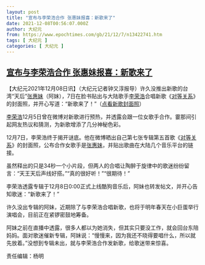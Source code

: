 ```yaml
---
layout: post
title: "宣布与李荣浩合作 张惠妹报喜：新歌来了"
date: 2021-12-08T00:56:07.000Z
author: 大纪元
from: https://www.epochtimes.com/gb/21/12/7/n13422741.htm
tags: [ 大纪元 ]
categories: [ 大纪元 ]
---
```

<!--1638924967000-->
[宣布与李荣浩合作 张惠妹报喜：新歌来了](https://www.epochtimes.com/gb/21/12/7/n13422741.htm)
------

<div>
<p>【大纪元2021年12月08日讯】（大纪元记者钟又淳报导）许久没推出新歌的台湾“天后”<a href="https://www.epochtimes.com/gb/tag/%E5%BC%A0%E6%83%A0%E5%A6%B9.html">张惠妹</a>（阿妹），7日在脸书贴出与大陆歌手<a href="https://www.epochtimes.com/gb/tag/%E6%9D%8E%E8%8D%A3%E6%B5%A9.html">李荣浩</a>合唱新歌《<a href="https://www.epochtimes.com/gb/tag/%E5%AF%B9%E7%AD%89%E5%85%B3%E7%B3%BB.html">对等关系</a>》的封面照，并开心写道：“新歌来了！”（<a href="https://www.facebook.com/photo/?fbid=452393426248630&amp;set=a.225725088915466" target="_blank" rel="noopener noreferrer">点看新歌封面照</a>）</p><p><a href="https://www.epochtimes.com/gb/tag/%E6%9D%8E%E8%8D%A3%E6%B5%A9.html">李荣浩</a>12月5日曾在微博对新歌进行预热，并透露会跟一位女歌手合作。霎那间引起网友热议和猜测，为新歌增添了几分神秘色彩。</p><p>12月7日，李荣浩终于揭开谜底。他在微博晒出自己第七张专辑第五首歌《<a href="https://www.epochtimes.com/gb/tag/%E5%AF%B9%E7%AD%89%E5%85%B3%E7%B3%BB.html">对等关系</a>》的封面照，公布合作女歌手是<a href="https://www.epochtimes.com/gb/tag/%E5%BC%A0%E6%83%A0%E5%A6%B9.html">张惠妹</a>，并贴出歌曲在大陆几个音乐平台的链接。</p><p>虽然释出的只是34秒一个小片段，但两人的合唱让陶醉于旋律中的歌迷纷纷留言：“天王天后声线好搭。”“真的很好听！”“很期待！”</p><p>李荣浩透露专辑于12月8日0:00正式上线酷狗音乐后，阿妹也转发帖文，并开心告知歌迷：“新歌来了！”</p><p>许久没出专辑的阿妹，近期除了与李荣浩合唱新歌，也将于明年春天在小巨蛋举行演唱会，目前正在紧锣密鼓地筹备。</p><p>阿妹之前在直播中透露，很多人都以为她消失，但其实只要没工作，就会回台东陪妈妈。面对歌迷催新专辑，阿妹说：“慢慢来，因为我还不晓得要唱什么，所以就先放着。”没想到专辑未出，就与李荣浩合作发新歌，给歌迷带来惊喜。</p><p>责任编辑：杨明</p>
</div>
